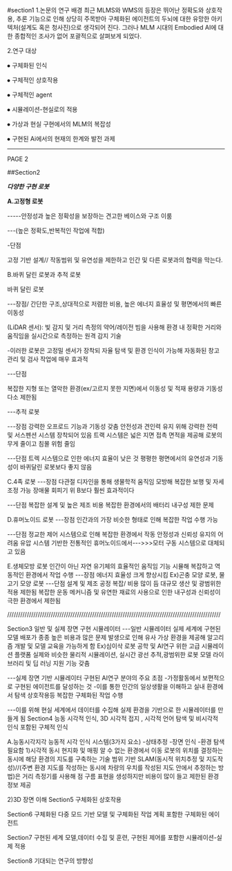 #section1
1.논문의 연구 배경
최근 MLMS와 WMS의 등장은 뛰어난 정확도와 상호작용, 추론 기능으로 인해 상당히 주목받아 구체화된 에이전트의 두뇌에 대한 유망한 아키텍처(설계도 혹은 청사진)으로 생각되어 진다. 그러나 MLM 시대의 Embodied AI에 대한 종합적인 조사가 없어 포괄적으로 살펴보게 되었다.

2.연구 대상

⦁	구체화된 인식

⦁	구체적인 상호작용

⦁	구체적인 agent

⦁	시뮬레이션-현실로의 적용 

⦁	가상과 현실 구현에서의 MLM의 복잡성

   ⦁	구현된 Ai에서의 현재의 한계와 발전 과제

---------------------------------------
PAGE 2


##Section2

***다양한 구현 로봇***

**A.고정형 로봇**

-----안정성과 높은 정확성을 보장하는 견고한 베이스와 구조 이룸

---(높은 정확도,반복적인 작업에 적합)

-단점

고정 기반 설계// 작동범위 및 유연성을 제한하고 인간 및 다른 로봇과의 협력을 막는다.

B.바퀴 달린 로봇과 추적 로봇

바퀴 달린 로봇

---장점/ 간단한 구조,상대적으로 저렴한 비용, 높은 에너지 효율성 및 평면에서의 빠른 이동성

(LiDAR 센서): 빛 감지 및 거리 측정의 약어/레이전 빔을 사용해 환경 내 정확한 거리와 움직임을 실시간으로 측정하는 원격 감지 기술

-이러한 로봇은 고정밀 센서가 장착되 자율 탐색 및 환경 인식이 가능해 자동화된 창고 관리 및 검사 작업에 매우 효과적

---단점

복잡한 지형 또는 열악한 환경(ex/고르지 못한 지면)에서 이동성 및 적재 용량과 기동성 다소 제한됨

---추적 로봇

---장점
강력한 오프로드 기능과 기동성 갖춤
안전성과 견인력 유지 위해 강력한 전력 및 서스펜션 시스템 장착되어 있음
트랙 시스템은 넓은 지면 접촉 면적을 제공해 로봇의 무게 줄이고 침몰 위험 줄임

---단점
트렉 시스템으로 인한 에너지 효율이 낮은 것
평평한 평면에서의 유연성과 기동성이 바퀴달린 로봇보다 좋지 않음

C.4족 로봇
---장점
다관절 디자인을 통해 생물학적 움직임 모방해 복잡한 보행 및 자세 조정 가능
장애물 회피기 위 B보다 훨씬 효과적이다

---단점
복잡한 설계 및 높은 제조 비용
복잡한 환경에서의 배터리 내구성 제한 문제

D.휴머노이드 로봇
---장점
인간과의 가장 비슷한 형태로 인해 복잡한 작업 수행 가능

---단점
정교한 제어 시스템으로 인해 복잡한 환경에서 작동 안정성과 신뢰성 유지의 어려움
유압 시스템 기반한 전통적인 휴머노이드에서--->>>모터 구동 시스템으로 대체되고 있음

E.생체모방 로봇
인간이 아닌 자연 유기체의 효율적인 움직임 기능 시뮬해 복잡하고 역동적인 환경에서 작업 수행
---장점
에너지 효율성 크게 향상시킴
Ex)곤충 모양 로봇, 물고기 모양 로봇
---단점
설계 및 제조 공정 복잡/ 비용 많이 듬
대규모 생산 및 광범위한 적용 제한됨
복잡한 운동 메커니즘 및 유연한 재료의 사용으로 인한 내구성과 신뢰성이 극한 환경에서 제한됨

//////////////////////////////////////////////////////////////////////////////////////////////////

Section3
일반 및 실제 장면 구현 시뮬레이터
---일반 시뮬레이터
실제 세계에 구현된 모델 배포가 종종 높은 비용과 많은 문제 발생으로 인해 유사 가상 환경을 제공해 알고리즘 개발 및 모델 교육을 가능하게 함
Ex)심이삭
로봇 공학 및 AI연구 위한 고급 시뮬레이션 플랫폼
실제와 비슷한 물리적 시뮬레이션, 실시간 광선 추적,광범위한 로봇 모델 라이브러리 및 딥 러닝 지원 기능 갖춤


---실제 장면 기반 시뮬레이터
구현된 AI연구 분야의 주요 초점
-가정활동에서 보편적으로 구현된 에이전트를 달성하는 것
-이를 통한 인간의 일상생활을 이해하고 실내 환경에서 탐색 상호작용등 복잡한 구체화된 작업 수행

---이를 위해 현실 세계에서 데이터를 수집해 실제 환경을 기반으로 한 시뮬레이터를 만들게 됨
Section4
능동 시각적 인식, 3D 시각적 접지 , 시각적 언어 탐색 및 비시각적 인식 포함된 구체적 인식

A.능동시각지각
능동적 시각 인식 시스템(3가지 요소)
-상태추정
-장면 인식
-환경 탐색 
필요함
1)시각적 동시 현지화 및 매핑
알 수 없는 환경에서 이동 로봇의 위치를 결정하는 동시에 해당 환경의 지도를 구축하는 기술
범위 기반 SLAM(동시적 위치추정 및 지도작성)//(주변 환경 지도를 작성하는 동시에 차량의 우치를 작성된 지도 안에서 추정하는 방법)은 거리 측정기를 사용해 점 구름 표현을 생성하지만 비용이 많이 들고 제한된 환경 정보 제공



2)3D 장면 이해
Section5
구체화된 상호작용

Section6
구체화된 다중 모드 기반 모델 및 구체화된 작업 계획 포함한 구체화된 에이전트


Section7
구현된 세계 모델,데이터 수집 및 훈련, 구현된 제어를 포함한 시뮬레이션-실제 적용


Section8
기대되는 연구의 방향성
<!--stackedit_data:
eyJoaXN0b3J5IjpbLTkwODQ0NTMwMCwtMzg3MzgyMjU0XX0=
-->